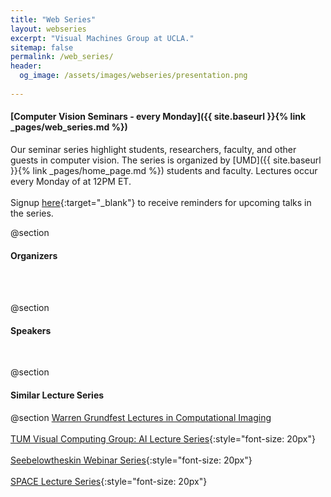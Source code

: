 ```yaml
---
title: "Web Series"
layout: webseries
excerpt: "Visual Machines Group at UCLA."
sitemap: false
permalink: /web_series/
header:
  og_image: /assets/images/webseries/presentation.png
  
---
```


#### [Computer Vision Seminars - every Monday]({{ site.baseurl }}{% link _pages/web_series.md %})

Our seminar series highlight students, researchers, faculty, and other guests in computer vision. The series is organized by [UMD]({{ site.baseurl }}{% link _pages/home_page.md %}) students and faculty. Lectures occur every Monday of at 12PM ET.
<br><br>
Signup [here](https://www.youtube.com/watch?v=dQw4w9WgXcQ){:target="_blank"} to receive reminders for upcoming talks in the series.

@section
#### Organizers
<br>
<br>
<!-- All the organizers -->

@section
#### Speakers
<br>
<!-- All the web series Entries -->

@section
#### Similar Lecture Series

@section
[Warren Grundfest Lectures in Computational Imaging](http://visual.ee.ucla.edu/) <br> <br>
[TUM Visual Computing Group: AI Lecture Series](https://niessner.github.io/TUM-AI-Lecture-Series/){:style="font-size: 20px"} <br> <br>
[Seebelowtheskin Webinar Series](https://www.seebelowtheskin.org/webinars/?fbclid=IwAR3W-1DEcj9fsFLvNLx7z4XLhirhopqblno1YA-tx7QRmRWXqi-zqD5-cMc){:style="font-size: 20px"} <br> <br>
[SPACE Lecture Series](https://sites.google.com/view/sps-space){:style="font-size: 20px"}
